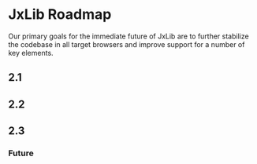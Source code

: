 # JxLib Roadmap #

Our primary goals for the immediate future of JxLib are to further stabilize the codebase in all target browsers and improve support for a number of key elements.


## 2.1 ##

## 2.2 ##

## 2.3 ##

### Future ###